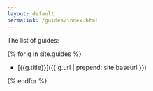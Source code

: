 ```yaml
---
layout: default
permalink: /guides/index.html
---
```


The list of guides:


{% for g in site.guides %}
* [{{g.title}}]({{ g.url | prepend: site.baseurl }})

{% endfor %}     

